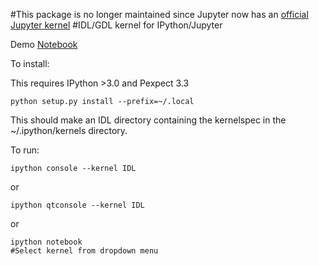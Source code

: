 #This package is no longer maintained since Jupyter now has an [official Jupyter kernel](https://www.harrisgeospatial.com/docs/IDL_Kernel.html)
#IDL/GDL kernel for IPython/Jupyter

Demo [Notebook](http://nbviewer.ipython.org/github/lstagner/idl_kernel/blob/master/demo.ipynb)

To install:

This requires IPython >3.0 and Pexpect 3.3

```
python setup.py install --prefix=~/.local
```

This should make an IDL directory containing the kernelspec in the ~/.ipython/kernels directory.

To run:
``` 
ipython console --kernel IDL 
```
or
```
ipython qtconsole --kernel IDL
```
or 
```
ipython notebook 
#Select kernel from dropdown menu
```


